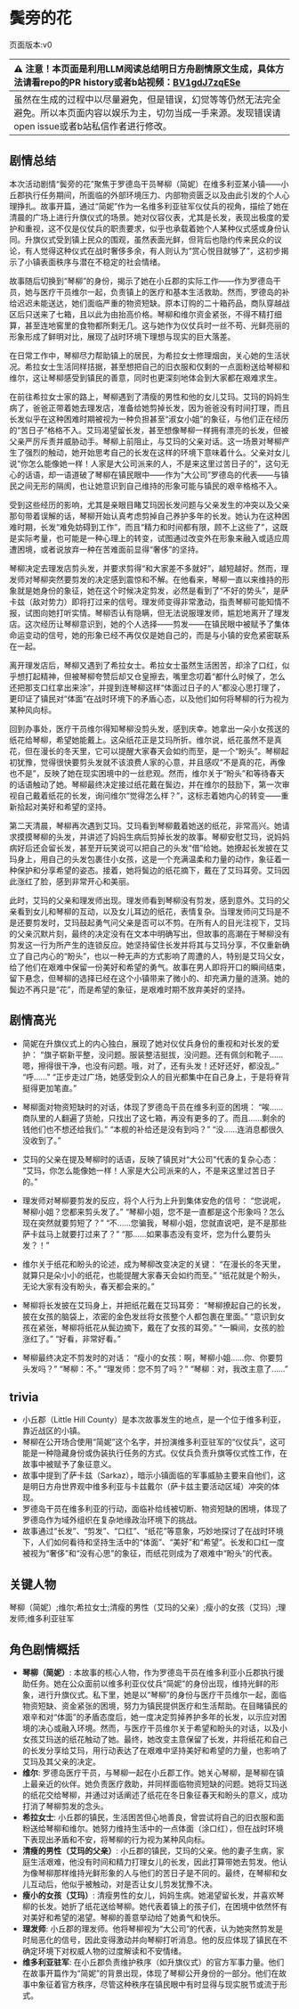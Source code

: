 # 鬓旁的花
页面版本:v0
 

| :warning: 注意！本页面是利用LLM阅读总结明日方舟剧情原文生成，具体方法请看repo的PR history或者b站视频：[BV1gdJ7zqESe](https://www.bilibili.com/video/BV1gdJ7zqESe/)         |
|:----------------------------|
| 虽然在生成的过程中以尽量避免，但是错误，幻觉等等仍然无法完全避免。所以本页面内容以娱乐为主，切勿当成一手来源。发现错误请open issue或者b站私信作者进行修改。|



## 剧情总结
本次活动剧情“鬓旁的花”聚焦于罗德岛干员琴柳（简妮）在维多利亚某小镇——小丘郡执行任务期间，所面临的外部环境压力、内部物资匮乏以及由此引发的个人心理挣扎。故事开篇，通过“简妮”作为一名维多利亚驻军仪仗兵的视角，描绘了她在清晨的广场上进行升旗仪式的场景。她对仪容仪表，尤其是长发，表现出极度的爱护和重视，这不仅是仪仗兵的职责要求，似乎也承载着她个人某种仪式感或身份认同。升旗仪式受到镇上民众的围观，虽然表面光鲜，但背后也隐约传来民众的议论，有人觉得这种仪式在战时奢侈多余，有人则认为“赏心悦目就够了”，这初步揭示了小镇表面秩序与潜在不稳定的社会情绪。

故事随后切换到“琴柳”的身份，揭示了她在小丘郡的实际工作——作为罗德岛干员，她与医疗干员维尔一起，负责镇上的医疗和基本生活救助。然而，罗德岛的补给迟迟未能送达，她们面临严重的物资短缺。原本订购的二十箱药品，商队穿越战区后只送来了七箱，且以此为由抬高价格。琴柳和维尔资金紧张，不得不精打细算，甚至连地窖里的食物都所剩无几。这与她作为仪仗兵时一丝不苟、光鲜亮丽的形象形成了鲜明对比，展现了战时环境下理想与现实的巨大落差。

在日常工作中，琴柳尽力帮助镇上的居民，为希拉女士修理烟囱，关心她的生活状况。希拉女士生活同样拮据，甚至想把自己的旧衣服和仅剩的一点面粉送给琴柳和维尔，这让琴柳感受到镇民的善意，同时也更深刻地体会到大家都在艰难求生。

在前往希拉女士家的路上，琴柳遇到了清瘦的男性和他的女儿艾玛。艾玛的妈妈生病了，爸爸正带着她去理发店，准备给她剪掉长发，因为爸爸没有时间打理，而且长发似乎在这种困难时期被视为一种负担甚至“淑女小姐”的象征，与他们正在经历的“苦日子”格格不入。艾玛渴望留长发，甚至想像琴柳一样拥有漂亮的长发，但被父亲严厉斥责并威胁动手。琴柳上前阻止，与艾玛的父亲对话。这一场景对琴柳产生了强烈的触动，她开始思考自己的长发在这样的环境下意味着什么。父亲对女儿说“你怎么能像她一样！人家是大公司派来的人，不是来这里过苦日子的”，这句无心的话语，却一语道破了琴柳在镇民眼中——作为“大公司”罗德岛的代表——与镇民之间无形的隔阂，也让她意识到自己维持的形象可能与镇民的艰辛格格不入。

受到这些经历的影响，尤其是亲眼目睹艾玛因长发问题与父亲发生的冲突以及父亲那句带着误解的话，琴柳开始认真考虑剪掉自己养护多年的长发。她认为在这种困难时期，长发“难免妨碍到工作”，而且“精力和时间都有限，顾不上这些了”，这既是实际考量，也可能是一种心理上的转变，试图通过改变外在形象来融入或适应周遭困境，或者说放弃一种在苦难面前显得“奢侈”的坚持。

琴柳决定去理发店剪头发，并要求剪得“和大家差不多就好”，越短越好。然而，理发师对琴柳突然要剪发的决定感到震惊和不解。在他看来，琴柳一直以来维持的形象就是她身份的象征，她在这个时候决定剪发，必然是看到了“不好的势头”，是萨卡兹（敌对势力）即将打过来的信号。理发师变得非常激动，指责琴柳可能知情不报，试图向她打听实情。琴柳否认有隐瞒，但无法说服理发师，尴尬地离开了理发店。这次经历让琴柳意识到，她的个人选择——剪发——在镇民眼中被赋予了集体命运变动的信号，她的形象已经不再仅仅是她自己的，而是与小镇的安危紧密联系在一起。

离开理发店后，琴柳又遇到了希拉女士。希拉女士虽然生活困苦，却涂了口红，似乎想打起精神，但被琴柳夸赞后却又仓皇擦去，嘴里念叨着“都什么时候了，怎么还把那支口红拿出来涂”，并提到连琴柳这样“体面过日子的人”都没心思打理了，更印证了镇民对“体面”在战时环境下的矛盾心态，以及他们如何将琴柳的行为视为某种风向标。

回到办事处，医疗干员维尔得知琴柳没剪头发，感到庆幸。她拿出一朵小女孩送的纸花给琴柳，希望她能戴上。这朵纸花正是艾玛所折。维尔说，纸花虽然不是真花，但在漫长的冬天里，它可以提醒大家春天会如约而至，是一个“盼头”。琴柳起初犹豫，觉得很快要剪头发就不该浪费人家的心意，并且感叹“不是真的花，再像也不是”，反映了她在现实困境中的一丝悲观。然而，维尔关于“盼头”和等待春天的话语触动了她。琴柳最终决定接过纸花戴在鬓边，并在维尔的鼓励下，第一次审视自己戴着纸花的长发，询问维尔“觉得怎么样？”，这标志着她内心的转变——重新拾起对美好和希望的坚持。

第二天清晨，琴柳再次遇到艾玛。艾玛看到琴柳戴着她送的纸花，非常高兴。她请求摸摸琴柳的头发，并讲述了妈妈生病后剪掉长发的故事。琴柳安慰艾玛，说妈妈病好后还会留长发，甚至开玩笑说可以把自己的头发“借”给她。她撩起长发披在艾玛身上，用自己的头发包裹住小女孩，这是一个充满温柔和力量的动作，象征着一种保护和分享希望的姿态。接着，她将鬓边的纸花摘下，戴在了艾玛耳旁。艾玛因此涨红了脸，感到非常开心和美丽。

此时，艾玛的父亲和理发师出现。理发师看到琴柳没有剪发，感到意外。艾玛的父亲看到女儿和琴柳的互动，以及女儿耳边的纸花，表情复杂。当理发师问艾玛是不是还要剪发时，艾玛鼓起勇气问父亲是否可以不剪。在所有人的目光注视下，艾玛的父亲沉默片刻，最终的决定没有在文本中明确写出，但故事的高潮在于琴柳没有剪发这一行为所产生的连锁反应。她坚持留住长发并将其与艾玛分享，不仅重新确立了自己内心的“盼头”，也以一种无声的方式影响了周遭的人，特别是艾玛父女，给了他们在艰难中保留一份美好和希望的勇气。故事在男人即将开口的瞬间结束，留下悬念，但琴柳的选择已经在这个小镇带来了微小的、却充满力量的涟漪。她的鬓边不再只是“花”，而是希望的象征，是艰难时期不放弃美好的坚持。
## 剧情高光
- 简妮在升旗仪式上的内心独白，展现了她对仪仗兵身份的重视和对长发的爱护：
“旗子崭新平整，没问题。服装整洁挺拔，没问题。还有佩剑和靴子......嗯，擦得很干净，也没有问题。哦，对了，还有头发！还好还好，都没乱。”
“呼......”
“正步走过广场，她感受到众人的目光都集中在自己身上，于是将脊背挺得更加笔直。”

- 琴柳面对物资短缺时的对话，体现了罗德岛干员在维多利亚的困境：
“唉......商队里的人翻遍了货舱，只找出了这七箱，再没有更多的了。而且......剩余的钱他们也不想还给我们。”
“本舰的补给还是没有到吗？”
“没......连消息都很久没收到了。”

- 艾玛的父亲在提及琴柳时的话语，反映了镇民对“大公司”代表的复杂心态：
“艾玛，你怎么能像她一样！人家是大公司派来的人，不是来这里过苦日子的。”

- 理发师对琴柳要剪发的反应，将个人行为上升到集体安危的信号：
“您说呢，琴柳小姐？您都来剪头发了。”
“琴柳小姐，您不是一直都是这个形象吗？怎么现在突然就要剪短了？”
“不......您骗我，琴柳小姐，您就直说吧，是不是那些萨卡兹马上就要打过来了？”
“那......如果事态没有变坏，您为什么要剪头发？！”

- 维尔关于纸花和盼头的论述，成为琴柳改变决定的关键：
“在漫长的冬天里，就算只是朵小小的纸花，也能提醒大家春天会如约而至。”
“纸花就是个盼头，无论大家有没有盼头，春天都会来的。”

- 琴柳将长发披在艾玛身上，并把纸花戴在艾玛耳旁：
“琴柳撩起自己的长发，披在女孩的脑袋上，浓密的金色发丝将女孩整个人都包裹在里面。”
“意识到女孩在紧张，琴柳将纸花从鬓边摘下，戴在了女孩的耳旁。”
“一瞬间，女孩的脸涨红了。”
“好看，非常好看。”

- 琴柳最终决定不剪发时的对话：
“瘦小的女孩：啊，琴柳小姐......你、你要剪头发吗？”
“琴柳：不。”
“理发师：您不剪了吗？”
“琴柳：对，我改主意了......”
## trivia
- 小丘郡（Little Hill County）是本次故事发生的地点，是一个位于维多利亚，靠近战区的小镇。
- 琴柳在公开场合使用“简妮”这个名字，并扮演维多利亚驻军的“仪仗兵”，这可能是一种隐藏身份或伪装执行任务的方式。仪仗兵负责升旗等仪式性工作，在故事中被赋予了象征意义。
- 故事中提到了萨卡兹（Sarkaz），暗示小镇面临的军事威胁主要来自他们，这是明日方舟世界观中维多利亚与卡兹戴尔（萨卡兹主要活动区域）冲突的体现。
- 罗德岛干员在维多利亚的行动，面临补给线被切断、物资短缺的困境，体现了罗德岛作为域外组织在复杂地缘政治环境下的挑战。
- 故事通过“长发”、“剪发”、“口红”、“纸花”等意象，巧妙地探讨了在战时环境下，人们如何看待和坚持生活中的“体面”、“美好”和“希望”。长发和口红一度被视为“奢侈”和“没有心思”的象征，而纸花则成为了艰难中“盼头”的代表。
## 关键人物
琴柳（简妮）;维尔;希拉女士;清瘦的男性（艾玛的父亲）;瘦小的女孩（艾玛）;理发师;维多利亚驻军
## 角色剧情概括
-   **琴柳（简妮）**: 本故事的核心人物，作为罗德岛干员在维多利亚小丘郡执行援助任务。她在公众面前以维多利亚仪仗兵“简妮”的身份出现，维持光鲜的形象，进行升旗仪式。私下里，她是以“琴柳”的身份与医疗干员维尔一起，面临物资短缺、资金紧张的困境，努力为镇民提供医疗和生活帮助。在目睹镇民的艰辛和对“体面”的矛盾态度后，她一度决定剪掉养护多年的长发，以示应对困境的决心或融入环境。然而，与医疗干员维尔关于希望和盼头的对话，以及小女孩艾玛送的纸花触动了她。最终，她改变主意保留了长发，并将纸花和自己的长发分享给艾玛，用行动表达了在艰难中坚持美好和希望的力量，也影响了艾玛及其父亲的决定。
-   **维尔**: 罗德岛医疗干员，与琴柳一起在小丘郡工作。她关心琴柳，是琴柳在镇上最亲近的伙伴。她负责医疗救助，并同样面临物资短缺的问题。她将艾玛送的纸花交给琴柳，并通过对话阐述了纸花在冬日象征春天和盼头的意义，成功打消了琴柳剪发的念头。
-   **希拉女士**: 小丘郡的镇民，生活困苦但心地善良，曾尝试将自己的旧衣服和面粉送给琴柳和维尔。她努力维持生活中的一点体面（涂口红），但在战时环境下表现出矛盾和不安，将琴柳的行为视为某种风向标。
-   **清瘦的男性（艾玛的父亲）**: 小丘郡的镇民，艾玛的父亲。他的妻子生病，家庭生活艰难，他没有时间和精力打理女儿的长发，因此打算带她去剪发。他认为像琴柳那样维持光鲜形象的人与他们的苦日子是不同的。最终，在琴柳和女儿互动后，他似乎被触动，对是否让女儿剪发犹豫不决。
-   **瘦小的女孩（艾玛）**: 清瘦男性的女儿，妈妈生病。她渴望留长发，并喜欢琴柳的长发。她折了纸花送给琴柳。她代表着镇上的孩子们，在困境中依然怀有对美好和希望的渴望。琴柳的善意举动给了她勇气和快乐。
-   **理发师**: 小丘郡的理发师。他将琴柳视为“大公司”的代表，认为她突然剪发是时局恶化的信号，因此变得激动并向琴柳打听消息。他的反应体现了镇民在不确定环境下对权威人物的过度解读和不安情绪。
-   **维多利亚驻军**: 在小丘郡负责维护秩序（如升旗仪式）的官方军事力量。他们在故事开篇作为“简妮”的背景出现，体现了琴柳公开身份的一部分。他们在故事中象征着官方秩序，尽管这种秩序在镇民眼中有时显得与现实脱节或流于形式。